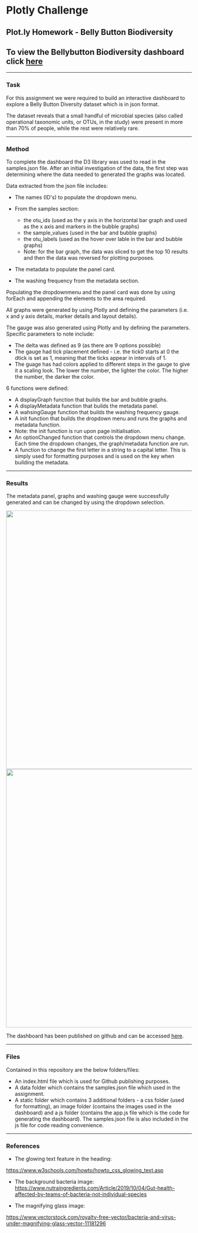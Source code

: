 # Plotly Challenge
## Plot.ly Homework - Belly Button Biodiversity
## To view the Bellybutton Biodiversity dashboard click [here](https://lp-116.github.io/plotly-challenge/)

---
### Task

For this assignment we were required to build an interactive dashboard to explore a Belly Button Diversity dataset which is in json format.

The dataset reveals that a small handful of microbial species (also called operational taxonomic units, or OTUs, in the study) were present in more than 70% of people, while the rest were relatively rare.

---
### Method

To complete the dashboard the D3 library was used to read in the samples.json file.
After an initial investigation of the data, the first step was determining where the data needed to generated the graphs was located.

Data extracted from the json file includes:
* The names (ID's) to populate the dropdown menu.
* From the samples section:

     * the otu_ids (used as the y axis in the horizontal bar graph and used as the x axis and markers in the bubble graphs)
     * the sample_values (used in the bar and bubble graphs)
     * the otu_labels (used as the hover over lable in the bar and bubble graphs)
     * Note: for the bar graph, the data was sliced to get the top 10 results and then the data was reversed for plotting purposes.
 
* The metadata to populate the panel card.
* The washing frequency from the metadata section.

Populating the dropdownmenu and the panel card was done by using forEach and appending the elements to the area required.

All graphs were generated by using Plotly and defining the parameters (i.e. x and y axis details, marker details and layout details).

The gauge was also generated using Plotly and by defining the parameters. Specific parameters to note include:
* The delta was defined as 9 (as there are 9 options possible)
* The gauge had tick placement defined - i.e. the tick0 starts at 0 the dtick is set as 1, meaning that the ticks appear in intervals of 1.
* The guage has had colors applied to different steps in the gauge to give it a scaling look. The lower the number, the lighter the color. The higher the number, the darker the color.

6 functions were defined:

* A displayGraph function that builds the bar and bubble graphs.
* A displayMetadata function that builds the metadata panel.
* A wahsingGauge function that builds the washing frequency gauge.
* A init function that builds the dropdown menu and runs the graphs and metadata function.
* Note: the init function is run upon page initialisation.
* An optionChanged function that controls the dropdown menu change. Each time the dropdown changes, the graph/metadata function are run.
* A function to change the first letter in a string to a capital letter. This is simply used for formatting purposes and is used on the key when building the metadata.


---
### Results

The metadata panel, graphs and washing gauge were successfully generated and can be changed by using the dropdown selection.

<img src="https://user-images.githubusercontent.com/82348616/130385110-a318fcf3-9759-48cd-88f6-314566220dfa.PNG" width="700">
<img src="https://user-images.githubusercontent.com/82348616/130385128-ca9de3bc-c6ed-49e6-ade7-6e4688de550a.PNG" width="700">

The dashboard has been published on github and can be accessed [here](https://lp-116.github.io/plotly-challenge/).


---
### Files
Contained in this repository are the below folders/files:

* An index.html file which is used for Github publishing purposes.
* A data folder which contains the samples.json file which used in the assignment.
* A static folder which contains 3 additional folders - a css folder (used for formatting), an image folder (contains the images used in the dashboard) and a js folder (contains the app.js file which is the code for generating the dashboard). The samples.json file is also included in the js file for code reading convenience.


---
### References

* The glowing text feature in the heading:

https://www.w3schools.com/howto/howto_css_glowing_text.asp

* The background bacteria image:
https://www.nutraingredients.com/Article/2019/10/04/Gut-health-affected-by-teams-of-bacteria-not-individual-species

* The magnifying glass image:

https://www.vectorstock.com/royalty-free-vector/bacteria-and-virus-under-magnifying-glass-vector-11181296


